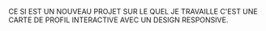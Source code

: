 CE SI EST UN NOUVEAU PROJET SUR LE QUEL JE TRAVAILLE C'EST UNE CARTE DE PROFIL INTERACTIVE AVEC UN DESIGN RESPONSIVE.
